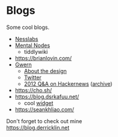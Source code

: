 # Blogs

Some cool blogs.

- [Nesslabs](https://nesslabs.com/)
- [Mental Nodes](https://www.mentalnodes.com/about)
	- tiddlywiki
- <https://brianlovin.com/>
- [Gwern](https://www.gwern.net/)
	- [About the design](https://www.gwern.net/Design)
	- [Twitter](https://twitter.com/gwern)
	- [2012 Q&A on Hackernews](https://news.ycombinator.com/item?id=5653874) ([archive](https://web.archive.org/web/20221028020004/https://news.ycombinator.com/item?id=5653874))
- <https://cho.sh/>
- <https://blog.dsrkafuu.net/>
	- cool [widget](https://github.com/dsrkafuu/sakana-widget)
- <https://seankhliao.com/>

Don't forget to check out mine  
<https://blog.derricklin.net>